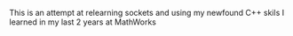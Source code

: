 This is an attempt at relearning sockets and using my newfound C++ skils I learned in my last 2 years at MathWorks
